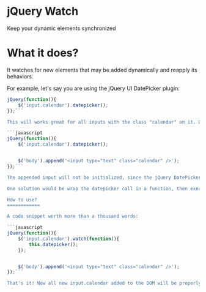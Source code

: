 jQuery Watch
============

Keep your dynamic elements synchronized

What it does?
============

It watches for new elements that may be added dynamically and reapply its behaviors.

For example, let's say you are using the jQuery UI DatePicker plugin:

```javascript
jQuery(function(){
    $('input.calendar').datepicker();
});```

This will works great for all inputs with the class "calendar" on it. But what if you need to dynamically add some more .calendar inputs in the page? (direct dom change, ajax, etc)

```javascript
jQuery(function(){
    $('input.calendar').datepicker();


    $('body').append('<input type="text" class="calendar" />');
});```

The appended input will not be initialized, since the jQuery DatePicker call was made BEFORE you added that content.

One solution would be wrap the datepicker call in a function, then execute it whenever you need it, but this can get annoying and overwhelmingly repetitive. Let's get a little DRY?

How to use?
============

A code snippet worth more than a thousand words:

```javascript
jQuery(function(){
    $('input.calendar').watch(function(){
        this.datepicker();
    });


    $('body').append('<input type="text" class="calendar" />');
});```

That's it! Now all new input.calendar added to the DOM will be properly initialized.
